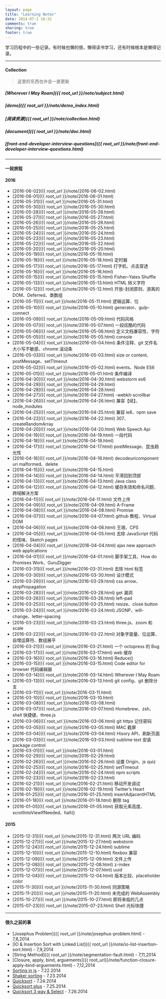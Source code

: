 ```yaml
---
layout: page
title: "Learning Notes"
date: 2014-07-2 10:32
comments: true
sharing: true
footer: true
---
```



学习历程中的一些记录。有时候也懒的很，懒得读书学习，还有时候根本是懒得记录。

---

#### Collection

> 这里的东西也许会一直更新

##### [Wherever I May Roam]({{ root_url }}/note/subject.html)
##### [demo]({{ root_url }}/note/demo_index.html)
##### [阅读资源]({{ root_url }}/note/collection.html)
##### [document]({{ root_url }}/note/doc.html)
##### [front-end-developer-interview-questions]({{ root_url }}/note/front-end-developer-interview-questions.html)



---

#### 一段旅程

#### 2016


- [2016-06-02]({{ root_url }}/note/2016-06-02.html) 
- [2016-06-01]({{ root_url }}/note/2016-06-01.html)
- [2016-05-31]({{ root_url }}/note/2016-05-31.html)
- [2016-05-30]({{ root_url }}/note/2016-05-30.html)
- [2016-05-28]({{ root_url }}/note/2016-05-28.html)
- [2016-05-27]({{ root_url }}/note/2016-05-27.html)
- [2016-05-26]({{ root_url }}/note/2016-05-26.html)
- [2016-05-25]({{ root_url }}/note/2016-05-25.html)
- [2016-05-24]({{ root_url }}/note/2016-05-24.html)
- [2016-05-23]({{ root_url }}/note/2016-05-23.html)
- [2016-05-22]({{ root_url }}/note/2016-05-22.html)
- [2016-05-20]({{ root_url }}/note/2016-05-20.html)
- [2016-05-19]({{ root_url }}/note/2016-05-19.html)
- [2016-05-18]({{ root_url }}/note/2016-05-18.html) 定时器
- [2016-05-17]({{ root_url }}/note/2016-05-17.html) 打字机、点击穿透
- [2016-05-16]({{ root_url }}/note/2016-05-16.html)
- [2016-05-15]({{ root_url }}/note/2016-05-15.html) Fisher–Yates Shuffle
- [2016-05-13]({{ root_url }}/note/2016-05-13.html) HTML 转义字符
- [2016-05-12]({{ root_url }}/note/2016-05-12.html) 开放-封闭原则、游离的 DOM、Deferred、类数组
- [2016-05-11]({{ root_url }}/note/2016-05-11.html) 逻辑运算、位
- [2016-05-10]({{ root_url }}/note/2016-05-10.html) generator、gulp-connect
- [2016-05-09]({{ root_url }}/note/2016-05-09.html) 代码风格
- [2016-05-07]({{ root_url }}/note/2016-05-07.html) 一段炫酷的代码
- [2016-05-06]({{ root_url }}/note/2016-05-06.html) 定义文档兼容性、字符
- [2016-05-05]({{ root_url }}/note/2016-05-05.html) console
- [2016-05-04]({{ root_url }}/note/2016-05-04.html) 条件注释、git 文件名大小写不敏感、chrome 滚动条
- [2016-05-03]({{ root_url }}/note/2016-05-03.html) size or content、postMessage、setTImeout
- [2016-05-02]({{ root_url }}/note/2016-05-02.html) events、Node ES6
- [2016-05-01]({{ root_url }}/note/2016-05-01.html) 条件编译
- [2016-04-30]({{ root_url }}/note/2016-04-30.html) webstorm es6
- [2016-04-29]({{ root_url }}/note/2016-04-29.html)
- [2016-04-28]({{ root_url }}/note/2016-04-28.html)
- [2016-04-27]({{ root_url }}/note/2016-04-27.html) -webkit-scrollbar
- [2016-04-26]({{ root_url }}/note/2016-04-26.html) 兼容【续】、node_modules
- [2016-04-25]({{ root_url }}/note/2016-04-25.html) 兼容 ie8、npm save
- [2016-04-22]({{ root_url }}/note/2016-04-22.html) 307、createRandomArray
- [2016-04-20]({{ root_url }}/note/2016-04-20.html) Web Speech Api
- [2016-04-19]({{ root_url }}/note/2016-04-19.html) 一段代码
- [2016-04-18]({{ root_url }}/note/2016-04-18.html)
- [2016-04-17]({{ root_url }}/note/2016-04-17.html) postMessage、昆虫趋光性
- [2016-04-16]({{ root_url }}/note/2016-04-16.html) decodeuricomponent uri malformed、delete
- [2016-04-15]({{ root_url }}/note/2016-04-15.html)
- [2016-04-14]({{ root_url }}/note/2016-04-14.html) 平滑回到顶部
- [2016-04-13]({{ root_url }}/note/2016-04-13.html) Java class
- [2016-04-12]({{ root_url }}/note/2016-04-12.html) 缓存失效和命名问题、跨域解决方案
- [2016-04-11]({{ root_url }}/note/2016-04-11.html) 文件上传
- [2016-04-09]({{ root_url }}/note/2016-04-09.html) A-Frame
- [2016-04-08]({{ root_url }}/note/2016-04-08.html) Promise
- [2016-04-07]({{ root_url }}/note/2016-04-07.html) github 教程、Virtual DOM
- [2016-04-06]({{ root_url }}/note/2016-04-06.html) 王垠、CPS
- [2016-04-05]({{ root_url }}/note/2016-04-05.html) 去除 JavaScript 代码的怪味、Sketch pages
- [2016-04-04]({{ root_url }}/note/2016-04-04.html) ajax new approach web applications
- [2016-04-01]({{ root_url }}/note/2016-04-01.html) 脚手架工具、How do Promises Work、GuruDigger
- [2016-03-31]({{ root_url }}/note/2016-03-31.html) 去除 html 标签
- [2016-03-30]({{ root_url }}/note/2016-03-30.html) 设计模式
- [2016-03-29]({{ root_url }}/note/2016-03-29.html) css arrow、stopPropagation
- [2016-03-28]({{ root_url }}/note/2016-03-28.html) get 漏洞
- [2016-03-26]({{ root_url }}/note/2016-03-26.html) left-pad
- [2016-03-25]({{ root_url }}/note/2016-03-25.html) resize、close button
- [2016-03-24]({{ root_url }}/note/2016-03-24.html) JSONP、will-change、letter-spacing
- [2016-03-23]({{ root_url }}/note/2016-03-23.html) three.js、zoom 和 scale
- [2016-03-22]({{ root_url }}/note/2016-03-22.html) 对象字面量、位运算、自增运算符、数组展平
- [2016-03-21]({{ root_url }}/note/2016-03-21.html) 一个 octopress 的 Bug
- [2016-03-17]({{ root_url }}/note/2016-03-17.html) web 缓存
- [2016-03-16]({{ root_url }}/note/2016-03-16.html) Reduce()
- [2016-03-15]({{ root_url }}/note/2016-03-15.html) Code editor for browser 代码编辑器
- [2016-03-14]({{ root_url }}/note/2016-03-14.html) Wherever I May Roam
- [2016-03-13]({{ root_url }}/note/2016-03-13.html) git config、git 删除分支
- [2016-03-11]({{ root_url }}/note/2016-03-11.html)
- [2016-03-10]({{ root_url }}/note/2016-03-10.html)
- [2016-03-08]({{ root_url }}/note/2016-03-08.html)
- [2016-03-07]({{ root_url }}/note/2016-03-07.html) Homebrew、zsh、shell 快捷键、three.js
- [2016-03-06]({{ root_url }}/note/2016-03-06.html) git https 记住密码
- [2016-03-05]({{ root_url }}/note/2016-03-05.html) MAC 截屏
- [2016-03-04]({{ root_url }}/note/2016-03-04.html) Hisory API、刷新页面
- [2016-03-03]({{ root_url }}/note/2016-03-03.html) sublime text 安装 package control
- [2016-03-01]({{ root_url }}/note/2016-03-01.html)
- [2016-02-29]({{ root_url }}/note/2016-02-29.html)
- [2016-02-26]({{ root_url }}/note/2016-02-26.html) 设置 Origin、js quiz
- [2016-02-25]({{ root_url }}/note/2016-02-25.html) setTimeout
- [2016-02-24]({{ root_url }}/note/2016-02-24.html) npm scripts
- [2016-02-23]({{ root_url }}/note/2016-02-23.html)
- [2016-02-21]({{ root_url }}/note/2016-02-21.html) 移动开发调试
- [2016-02-19]({{ root_url }}/note/2016-02-19.html) Twitter’s Heart
- [2016-01-25]({{ root_url }}/note/2016-01-25.html) insertAdjacentHTML
- [2016-01-18]({{ root_url }}/note/2016-01-18.html) 删除 tag
- [2016-01-05]({{ root_url }}/note/2016-01-05.html) 获取元素高度、scrollIntoViewIfNeeded、halt()


#### 2015

- [2015-12-31]({{ root_url }}/note/2015-12-31.html) 两次 URL 编码
- [2015-12-27]({{ root_url }}/note/2015-12-27.html) webstorm
- [2015-12-24]({{ root_url }}/note/2015-12-24.html) sublime
- [2015-12-10]({{ root_url }}/note/2015-12-10.html) flexbox 兼容
- [2015-12-09]({{ root_url }}/note/2015-12-09.html) 文件上传
- [2015-12-08]({{ root_url }}/note/2015-12-08.html) z-index
- [2015-12-07]({{ root_url }}/note/2015-12-07.html) uuid
- [2015-12-04]({{ root_url }}/note/2015-12-04.html) 版本比较、placeholder color
- [2015-11-30]({{ root_url }}/note/2015-11-30.html) 同源策略
- [2015-11-20]({{ root_url }}/note/2015-11-20.html) 未完成的 WebAssembly
- [2015-10-27]({{ root_url }}/note/2015-10-27.html) 即将来临的几点
- [2015-07-23]({{ root_url }}/note/2015-07-23.html) Shell 光标快捷


---

#### 很久之前的事

- [Josephus Problem]({{ root_url }}/note/josephus-problem.html) - 7,8,2014
- [IO & Insertion Sort with Linked List]({{ root_url }}/note/io-list-insertion-sort.html) - 7,9,2014
- [String Method]({{ root_url }}/note/segmentation-fault.html) - 7,11,2014
- [Closure, apply, bind, arguements]({{ root_url}}/note/function-closure-apply-bind-arguements.html) - 7,12,2014
- [Sorting in js]({{root_url}}/note/sorting-in-js.html) - 7.22.2014
- [Shaker sorting]({{root_url}}/note/shaker.html) - 7.23.2014
- [Quicksort]({{root_url}}/note/quicksort.html) - 7.24.2014
- [Quicksort plus]({{root_url}}/note/quicksort-plus.html) - 7.25.2014
- [Quicksort 3 way & Select]({{root_url}}/note/qsort-3-and-select.html) - 7.26.2014
